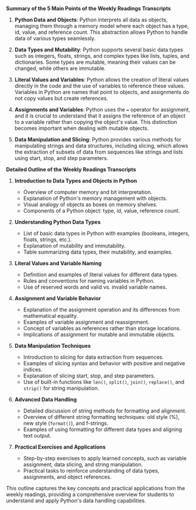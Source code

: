 **Summary of the 5 Main Points of the Weekly Readings Transcripts**

1. **Python Data and Objects**: Python interprets all data as objects, managing them through a memory model where each object has a type, id, value, and reference count. This abstraction allows Python to handle data of various types seamlessly.

2. **Data Types and Mutability**: Python supports several basic data types such as integers, floats, strings, and complex types like lists, tuples, and dictionaries. Some types are mutable, meaning their values can be changed, while others are immutable.

3. **Literal Values and Variables**: Python allows the creation of literal values directly in the code and the use of variables to reference these values. Variables in Python are names that point to objects, and assignments do not copy values but create references.

4. **Assignments and Variables**: Python uses the `=` operator for assignment, and it is crucial to understand that it assigns the reference of an object to a variable rather than copying the object's value. This distinction becomes important when dealing with mutable objects.

5. **Data Manipulation and Slicing**: Python provides various methods for manipulating strings and data structures, including slicing, which allows the extraction of subsets of data from sequences like strings and lists using start, stop, and step parameters.

**Detailed Outline of the Weekly Readings Transcripts**

1. **Introduction to Data Types and Objects in Python**
    - Overview of computer memory and bit interpretation.
    - Explanation of Python's memory management with objects.
    - Visual analogy of objects as boxes on memory shelves.
    - Components of a Python object: type, id, value, reference count.
    
2. **Understanding Python Data Types**
    - List of basic data types in Python with examples (booleans, integers, floats, strings, etc.).
    - Explanation of mutability and immutability.
    - Table summarizing data types, their mutability, and examples.
    
3. **Literal Values and Variable Naming**
    - Definition and examples of literal values for different data types.
    - Rules and conventions for naming variables in Python.
    - Use of reserved words and valid vs. invalid variable names.
    
4. **Assignment and Variable Behavior**
    - Explanation of the assignment operation and its differences from mathematical equality.
    - Examples of variable assignment and reassignment.
    - Concept of variables as references rather than storage locations.
    - Implications of assignment for mutable and immutable objects.
    
5. **Data Manipulation Techniques**
    - Introduction to slicing for data extraction from sequences.
    - Examples of slicing syntax and behavior with positive and negative indices.
    - Explanation of slicing start, stop, and step parameters.
    - Use of built-in functions like `len()`, `split()`, `join()`, `replace()`, and `strip()` for string manipulation.

6. **Advanced Data Handling**
    - Detailed discussion of string methods for formatting and alignment.
    - Overview of different string formatting techniques: old style (%), new style (`format()`), and f-strings.
    - Examples of using formatting for different data types and aligning text output.

7. **Practical Exercises and Applications**
    - Step-by-step exercises to apply learned concepts, such as variable assignment, data slicing, and string manipulation.
    - Practical tasks to reinforce understanding of data types, assignments, and object references.

This outline captures the key concepts and practical applications from the weekly readings, providing a comprehensive overview for students to understand and apply Python's data handling capabilities.